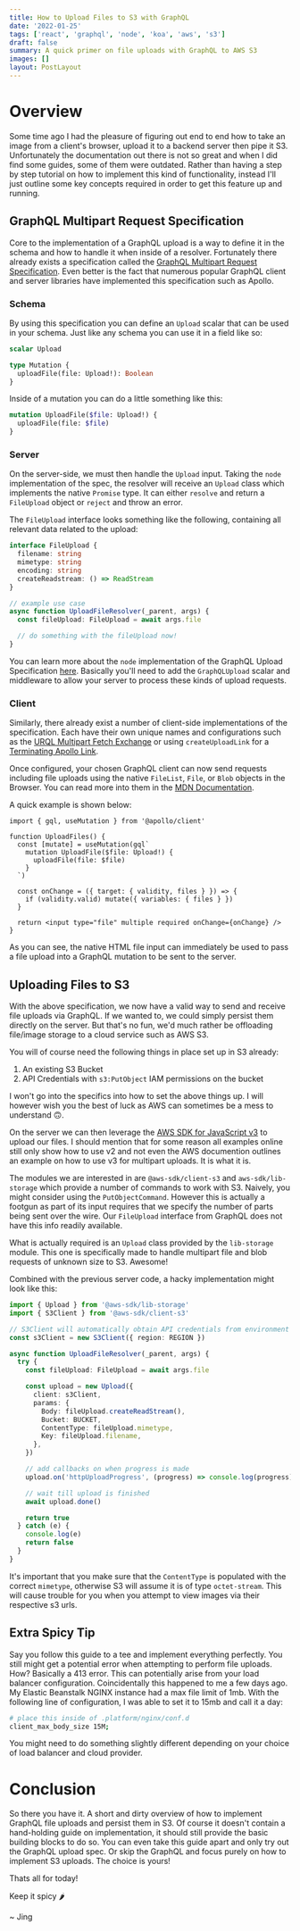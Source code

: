 ```yaml
---
title: How to Upload Files to S3 with GraphQL
date: '2022-01-25'
tags: ['react', 'graphql', 'node', 'koa', 'aws', 's3']
draft: false
summary: A quick primer on file uploads with GraphQL to AWS S3
images: []
layout: PostLayout
---
```


# Overview

Some time ago I had the pleasure of figuring out end to end how to take an image from a client's browser, upload it to a backend server then pipe it S3. Unfortunately the documentation out there is not so great and when I did find some guides, some of them were outdated. Rather than having a step by step tutorial on how to implement this kind of functionality, instead I'll just outline some key concepts required in order to get this feature up and running.

## GraphQL Multipart Request Specification

Core to the implementation of a GraphQL upload is a way to define it in the schema and how to handle it when inside of a resolver. Fortunately there already exists a specification called the [GraphQL Multipart Request Specification](https://github.com/jaydenseric/graphql-multipart-request-spec). Even better is the fact that numerous popular GraphQL client and server libraries have implemented this specification such as Apollo.

### Schema

By using this specification you can define an `Upload` scalar that can be used in your schema. Just like any schema you can use it in a field like so:

```graphql
scalar Upload

type Mutation {
  uploadFile(file: Upload!): Boolean
}
```

Inside of a mutation you can do a little something like this:

```graphql
mutation UploadFile($file: Upload!) {
  uploadFile(file: $file)
}
```

### Server

On the server-side, we must then handle the `Upload` input. Taking the `node` implementation of the spec, the resolver will receive an `Upload` class which implements the native `Promise` type. It can either `resolve` and return a `FileUpload` object or `reject` and throw an error.

The `FileUpload` interface looks something like the following, containing all relevant data related to the upload:

```ts
interface FileUpload {
  filename: string
  mimetype: string
  encoding: string
  createReadstream: () => ReadStream
}

// example use case
async function UploadFileResolver(_parent, args) {
  const fileUpload: FileUpload = await args.file

  // do something with the fileUpload now!
}
```

You can learn more about the `node` implementation of the GraphQL Upload Specification [here](https://github.com/jaydenseric/graphql-upload). Basically you'll need to add the `GraphQLUpload` scalar and middleware to allow your server to process these kinds of upload requests.

### Client

Similarly, there already exist a number of client-side implementations of the specification. Each have their own unique names and configurations such as the [URQL Multipart Fetch Exchange](https://formidable.com/open-source/urql/docs/api/multipart-fetch-exchange/) or using `createUploadLink` for a [Terminating Apollo Link](https://github.com/jaydenseric/apollo-upload-client#function-createuploadlink).

Once configured, your chosen GraphQL client can now send requests including file uploads using the native `FileList`, `File`, or `Blob` objects in the Browser. You can read more into them in the [MDN Documentation](https://developer.mozilla.org/en-US/docs/Web/API).

A quick example is shown below:

```tsx
import { gql, useMutation } from '@apollo/client'

function UploadFiles() {
  const [mutate] = useMutation(gql`
    mutation UploadFile($file: Upload!) {
      uploadFile(file: $file)
    }
  `)

  const onChange = ({ target: { validity, files } }) => {
    if (validity.valid) mutate({ variables: { files } })
  }

  return <input type="file" multiple required onChange={onChange} />
}
```

As you can see, the native HTML file input can immediately be used to pass a file upload into a GraphQL mutation to be sent to the server.

## Uploading Files to S3

With the above specification, we now have a valid way to send and receive file uploads via GraphQL. If we wanted to, we could simply persist them directly on the server. But that's no fun, we'd much rather be offloading file/image storage to a cloud service such as AWS S3.

You will of course need the following things in place set up in S3 already:

1. An existing S3 Bucket
2. API Credentials with `s3:PutObject` IAM permissions on the bucket

I won't go into the specifics into how to set the above things up. I will however wish you the best of luck as AWS can sometimes be a mess to understand 🙃.

On the server we can then leverage the [AWS SDK for JavaScript v3](https://docs.aws.amazon.com/AWSJavaScriptSDK/v3/latest/index.html) to upload our files. I should mention that for some reason all examples online still only show how to use v2 and not even the AWS documention outlines an example on how to use v3 for multipart uploads. It is what it is.

The modules we are interested in are `@aws-sdk/client-s3` and `aws-sdk/lib-storage` which provide a number of commands to work with S3. Naively, you might consider using the `PutObjectCommand`. However this is actually a footgun as part of its input requires that we specify the number of parts being sent over the wire. Our `FileUpload` interface from GraphQL does not have this info readily available.

What is actually required is an `Upload` class provided by the `lib-storage` module. This one is specifically made to handle multipart file and blob requests of unknown size to S3. Awesome!

Combined with the previous server code, a hacky implementation might look like this:

```ts
import { Upload } from '@aws-sdk/lib-storage'
import { S3Client } from '@aws-sdk/client-s3'

// S3Client will automatically obtain API credentials from environment variables
const s3Client = new S3Client({ region: REGION })

async function UploadFileResolver(_parent, args) {
  try {
    const fileUpload: FileUpload = await args.file

    const upload = new Upload({
      client: s3Client,
      params: {
        Body: fileUpload.createReadStream(),
        Bucket: BUCKET,
        ContentType: fileUpload.mimetype,
        Key: fileUpload.filename,
      },
    })

    // add callbacks on when progress is made
    upload.on('httpUploadProgress', (progress) => console.log(progress))

    // wait till upload is finished
    await upload.done()

    return true
  } catch (e) {
    console.log(e)
    return false
  }
}
```

It's important that you make sure that the `ContentType` is populated with the correct `mimetype`, otherwise S3 will assume it is of type `octet-stream`. This will cause trouble for you when you attempt to view images via their respective s3 urls.

## Extra Spicy Tip

Say you follow this guide to a tee and implement everything perfectly. You still might get a potential error when attempting to perform file uploads. How? Basically a 413 error. This can potentially arise from your load balancer configuration. Coincidentally this happened to me a few days ago. My Elastic Beanstalk NGINX instance had a max file limit of 1mb. With the following line of configuration, I was able to set it to 15mb and call it a day:

```bash
# place this inside of .platform/nginx/conf.d
client_max_body_size 15M;
```

You might need to do something slightly different depending on your choice of load balancer and cloud provider.

# Conclusion

So there you have it. A short and dirty overview of how to implement GraphQL file uploads and persist them in S3. Of course it doesn't contain a hand-holding guide on implementation, it should still provide the basic building blocks to do so. You can even take this guide apart and only try out the GraphQL upload spec. Or skip the GraphQL and focus purely on how to implement S3 uploads. The choice is yours!

Thats all for today!

Keep it spicy 🌶️

~ Jing
